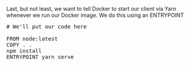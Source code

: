 Last, but not least, we want to tell Docker to start our client via Yarn whenever we run our Docker image.  We do this using an ENTRYPOINT

<pre class="file" data-filename="Dockerfile" data-target="replace">
# We'll put our code here

FROM node:latest
COPY . .
npm install
ENTRYPOINT yarn serve

</pre>